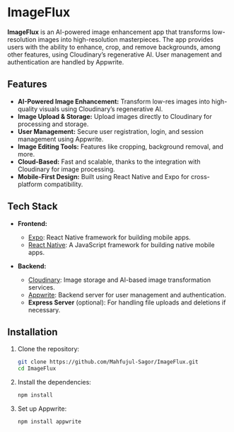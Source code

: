 # ImageFlux

**ImageFlux** is an AI-powered image enhancement app that transforms low-resolution images into high-resolution masterpieces. The app provides users with the ability to enhance, crop, and remove backgrounds, among other features, using Cloudinary’s regenerative AI. User management and authentication are handled by Appwrite.

## Features

- **AI-Powered Image Enhancement:** Transform low-res images into high-quality visuals using Cloudinary’s regenerative AI.
- **Image Upload & Storage:** Upload images directly to Cloudinary for processing and storage.
- **User Management:** Secure user registration, login, and session management using Appwrite.
- **Image Editing Tools:** Features like cropping, background removal, and more.
- **Cloud-Based:** Fast and scalable, thanks to the integration with Cloudinary for image processing.
- **Mobile-First Design:** Built using React Native and Expo for cross-platform compatibility.

## Tech Stack

- **Frontend:**
  - [Expo](https://expo.dev/): React Native framework for building mobile apps.
  - [React Native](https://reactnative.dev/): A JavaScript framework for building native mobile apps.
  
- **Backend:**
  - [Cloudinary](https://cloudinary.com/): Image storage and AI-based image transformation services.
  - [Appwrite](https://appwrite.io/): Backend server for user management and authentication.
  - **Express Server** (optional): For handling file uploads and deletions if necessary.

## Installation

1. Clone the repository:

   ```bash
   git clone https://github.com/Mahfujul-Sagor/ImageFlux.git
   cd ImageFlux

2. Install the dependencies:

   ```bash
   npm install

3. Set up Appwrite:

   ```bash
   npm install appwrite

   
